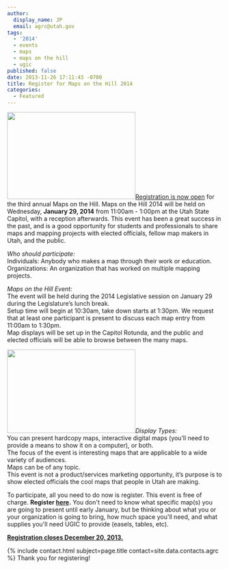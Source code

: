 ```yaml
---
author:
  display_name: JP
  email: agrc@utah.gov
tags:
  - '2014'
  - events
  - maps
  - maps on the hill
  - ugic
published: false
date: 2013-11-26 17:11:43 -0700
title: Register for Maps on the Hill 2014
categories:
  - Featured
---
```

<p><a href="{{ "/downloads/IMG_2925.jpg" | prepend: site.baseurl }}"><img src="{{ "/images/IMG_2925-300x203.jpg" | prepend: site.baseurl }}" alt="" title="IMG_2925" width="300" height="203" class="inline-text-left" /></a><a href="https://docs.google.com/a/utah.gov/spreadsheet/viewform?usp=drive_web&formkey=dG4ta3dQY3JpWkpCajhsbWNRRjlsT3c6MA#gid=0">Registration is now open</a> for the third annual Maps on the Hill. Maps on the Hill 2014 will be held on Wednesday, <strong>January 29, 2014</strong> from 11:00am - 1:00pm at the Utah State Capitol, with a reception afterwards. This event has been a great success in the past, and is a good opportunity for students and professionals to share maps and mapping projects with elected officials, fellow map makers in Utah, and the public. </p>
<p><em>Who should participate:</em><br />
Individuals: Anybody who makes a map through their work or education.<br />
Organizations: An organization that has worked on multiple mapping projects.</p>
<p><em>Maps on the Hill Event:</em><br />
The event will be held during the 2014 Legislative session on January 29 during the Legislature’s lunch break.<br />
Setup time will begin at 10:30am, take down starts at 1:30pm. We request that at least one participant is present to discuss each map entry from 11:00am to 1:30pm.<br />
Map displays will be set up in the Capitol Rotunda, and the public and elected officials will be able to browse between the many maps.</p>
<p><a href="{{ "/downloads/IMG_2919.jpg" | prepend: site.baseurl }}"><img src="{{ "/images/IMG_2919-300x195.jpg" | prepend: site.baseurl }}" alt="" title="IMG_2919" width="300" height="195" class="inline-text-left" /></a><em>Display Types:</em><br />
You can present hardcopy maps, interactive digital maps (you’ll need to provide a means to show it on a computer), or both.<br />
The focus of the event is interesting maps that are applicable to a wide variety of audiences.<br />
Maps can be of any topic.<br />
This event is not a product/services marketing opportunity, it’s purpose is to show elected officials the cool maps that people in Utah are making.</p>
<p>To participate, all you need to do now is register. This event is free of charge. </a><strong>Register <a href="https://docs.google.com/a/utah.gov/spreadsheet/viewform?usp=drive_web&formkey=dG4ta3dQY3JpWkpCajhsbWNRRjlsT3c6MA#gid=0">here</a>.</strong> You don't need to know what specific map(s) you are going to present until early January, but be thinking about what you or your organization is going to bring, how much space you'll need, and what supplies you'll need UGIC to provide (easels, tables, etc).</p>
<p><strong><a href="https://docs.google.com/a/utah.gov/spreadsheet/viewform?usp=drive_web&formkey=dG4ta3dQY3JpWkpCajhsbWNRRjlsT3c6MA#gid=0">Registration closes December 20, 2013.</a></strong></p>
<p>{% include contact.html subject=page.title contact=site.data.contacts.agrc %} Thank you for registering! </p>
